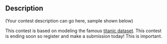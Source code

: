 ## Description
(Your contest description can go here, sample shown below)

This contest is based on modeling the famous [titanic dataset](https://www.kaggle.com/c/titanic/data). This contest is ending soon so register and make a submission today! This is important.
